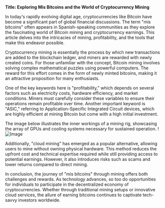 **Title: Exploring Mis Bitcoins and the World of Cryptocurrency Mining**

In today's rapidly evolving digital age, cryptocurrencies like Bitcoin have become a significant part of global financial discussions. The term "mis bitcoins" often appears in Spanish-speaking communities as they explore the fascinating world of Bitcoin mining and cryptocurrency earnings. This article delves into the intricacies of mining, profitability, and the tools that make this endeavor possible.

Cryptocurrency mining is essentially the process by which new transactions are added to the blockchain ledger, and miners are rewarded with newly created coins. For those unfamiliar with the concept, Bitcoin mining involves solving complex mathematical puzzles using powerful computers. The reward for this effort comes in the form of newly minted bitcoins, making it an attractive proposition for many enthusiasts.

One of the key keywords here is "profitability," which depends on several factors such as electricity costs, hardware efficiency, and market conditions. Miners must carefully consider these variables to ensure their operations remain profitable over time. Another important keyword is "ASIC," referring to Application-Specific Integrated Circuit devices, which are highly efficient at mining Bitcoin but come with a high initial investment.

The image below illustrates the inner workings of a mining rig, showcasing the array of GPUs and cooling systems necessary for sustained operation. 
!![Image](https://github.com/user-attachments/assets/b6e7b7a2-655e-4d44-8baa-20c566a3cb65)

Additionally, "cloud mining" has emerged as a popular alternative, allowing users to mine without owning physical hardware. This method reduces the upfront cost and technical expertise required while still providing access to potential earnings. However, it also introduces risks such as scams and lower returns compared to direct mining.

In conclusion, the journey of "mis bitcoins" through mining offers both challenges and rewards. As technology advances, so too do opportunities for individuals to participate in the decentralized economy of cryptocurrencies. Whether through traditional mining setups or innovative cloud services, the allure of earning bitcoins continues to captivate tech-savvy investors worldwide.